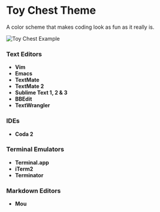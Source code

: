 Toy Chest Theme
===============

A color scheme that makes coding look as fun as it really is.

![Toy Chest Example](https://raw.github.com/JacksonGariety/Toy-Chest-Theme/master/example.jpg)

### Text Editors

* **Vim**
* **Emacs**
* **TextMate**
* **TextMate 2**
* **Sublime Text 1, 2 & 3**
* **BBEdit**
* **TextWrangler**

### IDEs

* **Coda 2**

### Terminal Emulators

* **Terminal.app**
* **iTerm2**
* **Terminator**

### Markdown Editors

* **Mou**

